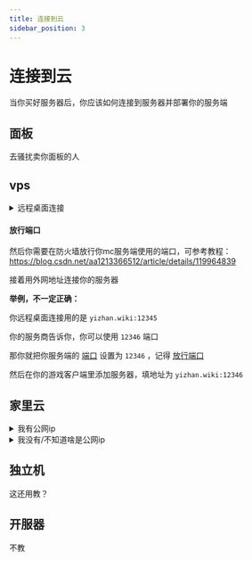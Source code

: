```yaml
---
title: 连接到云
sidebar_position: 3
---
```


# 连接到云

当你买好服务器后，你应该如何连接到服务器并部署你的服务端

## 面板

去骚扰卖你面板的人

## vps

<details>
  <summary>远程桌面连接</summary>

按下 `win键` + `R键`

![](_images/连接服务器/1.png)

在弹出的窗口中输入 `mstsc`

把卖你vps的人给你的信息照着填进去就可以连接到你的vps了。

你也可以在 vps 安装 [ToDesk](https://www.todesk.com/download.html) 或 [向日葵远程控制](https://sunlogin.oray.com/) 等软件

#### 映射驱动器

可以在 vps 中点击 `此电脑` 看到本地的 **驱动器**（c盘d盘的，这下听懂了吧）

方便你传输文件

或者，你也可以 `Ctrl c` + `Ctrl v` 来传文件

![](_images/连接服务器/2.png)

![](_images/连接服务器/3.png)

</details>

#### 放行端口

然后你需要在防火墙放行你mc服务端使用的端口，可参考教程：https://blog.csdn.net/aa1213366512/article/details/119964839

接着用外网地址连接你的服务器

**举例，不一定正确：**

你远程桌面连接用的是 `yizhan.wiki:12345`

你的服务商告诉你，你可以使用 `12346` 端口

那你就把你服务端的 [端口](#端口) 设置为 `12346` ，记得 [放行端口](#放行端口)

然后在你的游戏客户端里添加服务器，填地址为 `yizhan.wiki:12346`

## 家里云

<details>
  <summary>我有公网ip</summary>

TODO

</details>

<details>
  <summary>我没有/不知道啥是公网ip</summary>

todo

</details>

## 独立机

这还用教？

## 开服器

不教